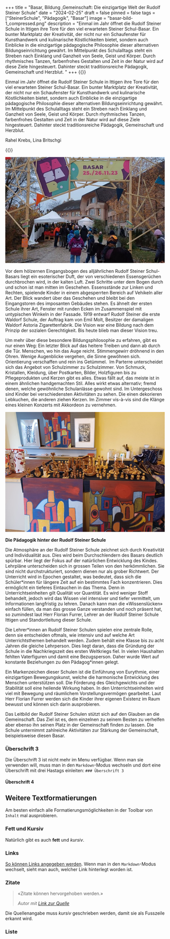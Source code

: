 +++
title = "Basar, Bildung ,Gemeinschaft: Die einzigartige Welt der Rudolf Steiner Schule"
date = "2024-02-25"
draft = false
pinned = false
tags = ["SteinerSchule", "Pädagogik", "Basar"]
image = "basar-bild-1_compressed.png"
description = "Einmal im Jahr öffnet die Rudolf Steiner Schule in Ittigen ihre Tore für den viel erwarteten Steiner Schul-Basar. Ein bunter Marktplatz der Kreativität, der nicht nur ein Schaufenster für Kunsthandwerk und kulinarische Köstlichkeiten bietet, sondern auch Einblicke in die einzigartige pädagogische Philosophie dieser alternativen Bildungseinrichtung gewährt. Im Mittelpunkt des Schulalltags steht ein Streben nach Einklang und Ganzheit von Seele, Geist und Körper. Durch rhythmisches Tanzen, farbenfrohes Gestalten und Zeit in der Natur wird auf diese Ziele hingesteuert. Dahinter steckt traditionsreiche Pädagogik, Gemeinschaft und Herzblut. "
+++
{{<lead>}}

Einmal im Jahr öffnet die Rudolf Steiner Schule in Ittigen ihre Tore für den viel erwarteten Steiner Schul-Basar. Ein bunter Marktplatz der Kreativität, der nicht nur ein Schaufenster für Kunsthandwerk und kulinarische Köstlichkeiten bietet, sondern auch Einblicke in die einzigartige pädagogische Philosophie dieser alternativen Bildungseinrichtung gewährt. Im Mittelpunkt des Schulalltags steht ein Streben nach Einklang und Ganzheit von Seele, Geist und Körper. Durch rhythmisches Tanzen, farbenfrohes Gestalten und Zeit in der Natur wird auf diese Ziele hingesteuert. Dahinter steckt traditionsreiche Pädagogik, Gemeinschaft und Herzblut. 

Rahel Krebs, Lina Britschgi 

{{</lead>}}

![Gemeinschaft und Kreativität sind das oberste Gebot! Ein Blick auf den Basar der Rudolf Steiner Schule, wo Handwerkskunst und Begegnungen im Einklang mit der Schule stehen.](basar-bild-1_compressed.png "Gemeinschaft und Kreativität sind das oberste Gebot! Ein Blick auf den Basar der Rudolf Steiner Schule, wo Handwerkskunst und Begegnungen im Einklang mit der Schule stehen.")

Vor dem hölzernen Eingangsbogen des alljährlichen Rudolf Steiner Schul-Basars liegt ein esoterischer Duft, der von verschiedenen Essensgerüchen durchbrochen wird, in der kalten Luft. Zwei Schritte unter dem Bogen durch und schon ist man mitten im Geschehen. Essensstände zur Linken und Rechten, spielende Kinder in einem abgesperrten Bereich auf Vehikeln aller Art. Der Blick wandert über das Geschehen und bleibt bei den Eingangstoren des imposanten Gebäudes stehen. Es ähnelt der ersten Schule ihrer Art, Fenster mit runden Ecken im Zusammenspiel mit untypischen Winkeln in der Fassade. 1919 entwarf Rudolf Steiner die erste Waldorf Schule, der Auftrag kam von Emil Molt, Besitzer der damaligen Waldorf Astoria Zigarettenfabrik. Die Vision war eine Bildung nach dem Prinzip der sozialen Gerechtigkeit. Bis heute blieb man dieser Vision treu.

Um mehr über diese besondere Bildungsphilosophie zu erfahren, gibt es nur einen Weg: Ein letzter Blick auf das heitere Treiben und dann ab durch die Tür. Menschen, wo hin das Auge reicht. Stimmengewirr dröhnend in den Ohren. Wenige Augenblicke vergehen, die Sinne gewöhnen sich. Orientierung verschaffen und rein ins Getümmel.  Im Parterre unterscheidet sich das Angebot von Schulzimmer zu Schulzimmer. Von Schmuck, Kristallen, Kleidung, über Postkarten, Bilder, Holzfiguren bis zu Pflegeprodukten und Kerzen gibt es alles. Etwas fällt auf, das meiste ist in einem ähnlichen handgemachten Stil. Alles wirkt etwas alternativ; fremd denen, welche gewöhnliche Schulanlässe gewohnt sind. Im Untergeschoss sind Kinder bei verschiedensten Aktivitäten zu sehen. Die einen dekorieren Lebkuchen, die anderen ziehen Kerzen. Im Zimmer vis-à-vis sind die Klänge eines kleinen Konzerts mit Akkordeon zu vernehmen.

![Handgemacht Kunst, wohin das Auge reicht. Ein Basar Stand an der Rudolf Steiner Schule mit handgemachte Holzfiguren und Gemälden.](basar-bild.jpg "Handgemacht Kunst, wohin das Auge reicht. Ein Basar Stand an der Rudolf Steiner Schule mit handgemachte Holzfiguren und Gemälden.")



**Die Pädagogik hinter der Rudolf Steiner Schule**

Die Atmosphäre an der Rudolf Steiner Schule zeichnet sich durch Kreativität und Individualität aus. Dies wird beim Durchschlendern des Basars deutlich spürbar. Hier liegt der Fokus auf der natürlichen Entwicklung des Kindes. Lehrpläne unterscheiden sich in grossen Teilen von den herkömmlichen. Sie sind nicht durchstrukturiert, sondern dienen nur als grober Richtwert. Der Unterricht wird in Epochen gestaltet, was bedeutet, dass sich die Schüler*innen für längere Zeit auf ein bestimmtes Fach konzentrieren. Dies ermöglicht ein tieferes Eintauchen in das Thema. Denn in Unterrichtseinheiten gilt Qualität vor Quantität. Es wird weniger Stoff behandelt, jedoch wird das Wissen viel intensiver und tiefer vermittelt, um Informationen langfristig zu lehren. Danach kann man die «Wissenslücken» einfach füllen, da man das grosse Ganze verstanden und noch präsent hat, so zumindest laut Herr Florian Furrer, Lehrer an der Rudolf Steiner Schule Ittigen und Standortleitung dieser Schule. 

Die Lehrer\*innen an Rudolf Steiner Schulen spielen eine zentrale Rolle, denn sie entscheiden oftmals, wie intensiv und auf welche Art Unterrichtsthemen behandelt werden. Zudem behält eine Klasse bis zu acht Jahren die gleiche Lehrperson. Dies liegt daran, dass die Gründung der Schule in die Nachkriegszeit des ersten Weltkriegs fiel. In vielen Haushalten fehlten Vaterfiguren und damit eine Bezugsperson. Daher wurde Wert auf konstante Beziehungen zu den Pädagog\*innen gelegt.

Ein Markenzeichen dieser Schulen ist die Einführung von Eurythmie, einer einzigartigen Bewegungskunst, welche die harmonische Entwicklung des Menschen unterstützen soll. Die Förderung des Gleichgewichts und der Stabilität soll eine heilende Wirkung haben. In den Unterrichtseinheiten wird viel mit Bewegung und räumlichem Vorstellungsvermögen gearbeitet. Laut Herr Florian Furrer werden sich die Kinder ihrer eigenen Existenz im Raum bewusst und können sich darin ausprobieren.

Das Leitbild der Rudolf Steiner Schulen stützt sich auf den Glauben an die Gemeinschaft. Das Ziel ist es, dem einzelnen zu seinem Besten zu verhelfen aber ebenso ihn seinen Platz in der Gemeinschaft finden zu lassen. Die Schule unternimmt zahlreiche Aktivitäten zur Stärkung der Gemeinschaft, beispielsweise diesen Basar.

### Überschrift 3

Die Überschrift 3 ist nicht mehr im Menu verfügbar. Wenn man sie verwenden will, muss man in den `Markdown`-Modus wechseln und dort eine Überschrift mit drei Hastags einleiten: `### Überschrift 3`

#### Überschrift 4







## Weitere Textformatierungen

Am besten einfach alle Formatierungsmöglichkeiten in der Toolbar von `Inhalt` mal ausprobieren.

### Fett und Kursiv

Natürlich gibt es auch **fett** und *kursiv*.

### Links

[So können Links angegeben werden](https://www.lilo.blog). Wenn man in den `Markdown`-Modus wechselt, sieht man auch, welcher Link hinterlegt worden ist.

### Zitate

> «Zitate können hervorgehoben werden.»
>
> *Autor mit [Link zur Quelle](https://www.lilo.blog)*

Die Quellenangabe muss *kursiv* geschrieben werden, damit sie als Fusszeile erkannt wird.

### Liste